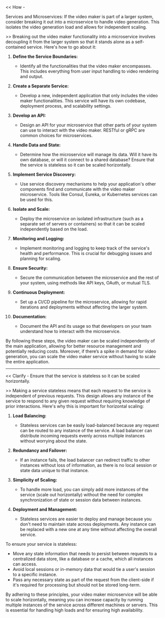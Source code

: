 
<<
How -

Services and Microservices:
If the video maker is part of a larger system, consider breaking it out into a microservice to handle video generation.
This isolates the video generation load and allows for independent scaling.

\>>
Breaking out the video maker functionality into a microservice involves decoupling it from the larger system so that it stands alone as a self-contained service. Here's how to go about it:

1. **Define the Service Boundaries:**
   - Identify all the functionalities that the video maker encompasses. This includes everything from user input handling to video rendering and output.

2. **Create a Separate Service:**
   - Develop a new, independent application that only includes the video maker functionalities. This service will have its own codebase, deployment process, and scalability settings.

3. **Develop an API:**
   - Design an API for your microservice that other parts of your system can use to interact with the video maker. RESTful or gRPC are common choices for microservices.

4. **Handle Data and State:**
   - Determine how the microservice will manage its data. Will it have its own database, or will it connect to a shared database? Ensure that the service is stateless so it can be scaled horizontally.

5. **Implement Service Discovery:**
   - Use service discovery mechanisms to help your application's other components find and communicate with the video maker microservice. Tools like Consul, Eureka, or Kubernetes services can be used for this.

6. **Isolate and Scale:**
   - Deploy the microservice on isolated infrastructure (such as a separate set of servers or containers) so that it can be scaled independently based on the load.

7. **Monitoring and Logging:**
   - Implement monitoring and logging to keep track of the service's health and performance. This is crucial for debugging issues and planning for scaling.

8. **Ensure Security:**
   - Secure the communication between the microservice and the rest of your system, using methods like API keys, OAuth, or mutual TLS.

9. **Continuous Deployment:**
   - Set up a CI/CD pipeline for the microservice, allowing for rapid iterations and deployments without affecting the larger system.

10. **Documentation:**
    - Document the API and its usage so that developers on your team understand how to interact with the microservice.

By following these steps, the video maker can be scaled independently of the main application, allowing for better resource management and potentially reducing costs. Moreover, if there’s a spike in demand for video generation, you can scale the video maker service without having to scale the entire application.


---

<<
Clarify - Ensure that the service is stateless so it can be scaled horizontally.


\>>
Making a service stateless means that each request to the service is independent of previous requests. This design allows any instance of the service to respond to any given request without requiring knowledge of prior interactions. Here's why this is important for horizontal scaling:

1. **Load Balancing:**
   - Stateless services can be easily load-balanced because any request can be routed to any instance of the service. A load balancer can distribute incoming requests evenly across multiple instances without worrying about the state.

2. **Redundancy and Failover:**
   - If an instance fails, the load balancer can redirect traffic to other instances without loss of information, as there is no local session or state data unique to that instance.

3. **Simplicity of Scaling:**
   - To handle more load, you can simply add more instances of the service (scale out horizontally) without the need for complex synchronization of state or session data between instances.

4. **Deployment and Management:**
   - Stateless services are easier to deploy and manage because you don't need to maintain state across deployments. Any instance can be replaced with a new one at any time without affecting the overall service.

To ensure your service is stateless:

- Move any state information that needs to persist between requests to a centralized data store, like a database or a cache, which all instances can access.
- Avoid local sessions or in-memory data that would tie a user's session to a specific instance.
- Pass any necessary state as part of the request from the client-side if it's required for processing but should not be stored long-term.

By adhering to these principles, your video maker microservice will be able to scale horizontally, meaning you can increase capacity by running multiple instances of the service across different machines or servers. This is essential for handling high loads and for ensuring high availability.